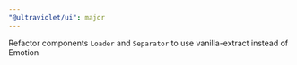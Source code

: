 ```yaml
---
"@ultraviolet/ui": major
---
```


Refactor components `Loader` and `Separator` to use vanilla-extract instead of Emotion
